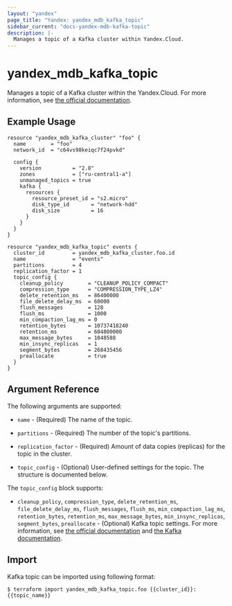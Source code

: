 ```yaml
---
layout: "yandex"
page_title: "Yandex: yandex_mdb_kafka_topic"
sidebar_current: "docs-yandex-mdb-kafka-topic"
description: |-
  Manages a topic of a Kafka cluster within Yandex.Cloud.
---
```


# yandex\_mdb\_kafka\_topic

Manages a topic of a Kafka cluster within the Yandex.Cloud. For more information, see
[the official documentation](https://cloud.yandex.com/docs/managed-kafka/concepts).


## Example Usage

```hcl
resource "yandex_mdb_kafka_cluster" "foo" {
  name        = "foo"
  network_id  = "c64vs98keiqc7f24pvkd"

  config {
    version          = "2.8"
    zones            = ["ru-central1-a"]
    unmanaged_topics = true
    kafka {
      resources {
        resource_preset_id = "s2.micro"
        disk_type_id       = "network-hdd"
        disk_size          = 16
      }
    }
  }
}

resource "yandex_mdb_kafka_topic" events {
  cluster_id         = yandex_mdb_kafka_cluster.foo.id
  name               = "events"
  partitions         = 4
  replication_factor = 1
  topic_config {
    cleanup_policy        = "CLEANUP_POLICY_COMPACT"
    compression_type      = "COMPRESSION_TYPE_LZ4"
    delete_retention_ms   = 86400000
    file_delete_delay_ms  = 60000
    flush_messages        = 128
    flush_ms              = 1000
    min_compaction_lag_ms = 0
    retention_bytes       = 10737418240
    retention_ms          = 604800000
    max_message_bytes     = 1048588
    min_insync_replicas   = 1
    segment_bytes         = 268435456
    preallocate           = true
  }
}
```

## Argument Reference

The following arguments are supported:

* `name` - (Required) The name of the topic.

* `partitions` - (Required) The number of the topic's partitions.

* `replication_factor` - (Required) Amount of data copies (replicas) for the topic in the cluster.

* `topic_config` - (Optional) User-defined settings for the topic. The structure is documented below.

The `topic_config` block supports:

* `cleanup_policy`, `compression_type`, `delete_retention_ms`, `file_delete_delay_ms`, `flush_messages`, `flush_ms`, 
  `min_compaction_lag_ms`, `retention_bytes`, `retention_ms`, `max_message_bytes`, `min_insync_replicas`, 
  `segment_bytes`, `preallocate` - (Optional) Kafka topic settings. For more information, see
  [the official documentation](https://cloud.yandex.com/en-ru/docs/managed-kafka/concepts/settings-list#topic-settings)
  and [the Kafka documentation](https://kafka.apache.org/documentation/#topicconfigs).

## Import

Kafka topic can be imported using following format:

```
$ terraform import yandex_mdb_kafka_topic.foo {{cluster_id}}:{{topic_name}}
```